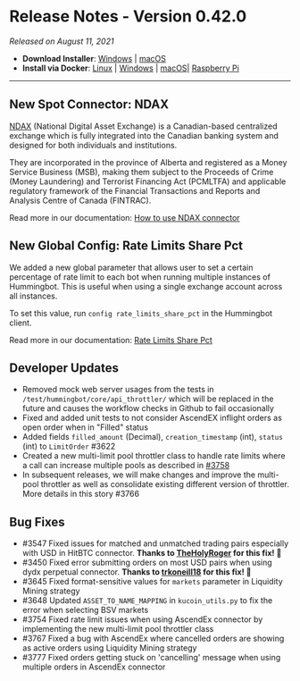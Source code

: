 # Release Notes - Version 0.42.0

*Released on August 11, 2021*

- **Download Installer**: [Windows](https://dist.hummingbot.io/hummingbot_v0.42.0_setup.exe) | [macOS](https://dist.hummingbot.io/hummingbot_v0.42.0.dmg)
- **Install via Docker**: [Linux](/installation/docker/#linuxubuntu) | [Windows](/installation/docker/#windows) | [macOS](/installation/docker/#macos)| [Raspberry Pi](/installation/raspberry-pi/#install-via-docker)

---

## New Spot Connector: NDAX

[NDAX](https://ndax.io/) (National Digital Asset Exchange) is a Canadian-based centralized exchange which is fully integrated into the Canadian banking system and designed for both individuals and institutions.

They are incorporated in the province of Alberta and registered as a Money Service Business (MSB), making them subject to the Proceeds of Crime (Money Laundering) and Terrorist Financing Act (PCMLTFA) and applicable regulatory framework of the Financial Transactions and Reports and Analysis Centre of Canada (FINTRAC).

Read more in our documentation: [How to use NDAX connector](/exchanges/ndax)

## New Global Config: Rate Limits Share Pct

We added a new global parameter that allows user to set a certain percentage of rate limit to each bot when running multiple instances of Hummingbot. This is useful when using a single exchange account across all instances.

To set this value, run `config rate_limits_share_pct` in the Hummingbot client.

Read more in our documentation: [Rate Limits Share Pct](/global-configs/rate-limits-share-pct/)

## Developer Updates

- Removed mock web server usages from the tests in `/test/hummingbot/core/api_throttler/` which will be replaced in the future and causes the workflow checks in Github to fail occasionally
- Fixed and added unit tests to not consider AscendEX inflight orders as open order when in "Filled" status
- Added fields `filled_amount` (Decimal), `creation_timestamp` (int), `status` (int) to `LimitOrder` #3622
- Created a new multi-limit pool throttler class to handle rate limits where a call can increase multiple pools as described in [#3758](https://github.com/hummingbot/hummingbot/pull/3758)
- In subsequent releases, we will make changes and improve the multi-pool throttler as well as consolidate existing different version of throttler. More details in this story #3766

## Bug Fixes

- #3547 Fixed issues for matched and unmatched trading pairs especially with USD in HitBTC connector. **Thanks to [TheHolyRoger](https://github.com/TheHolyRoger) for this fix! 🙏**
- #3450 Fixed error submitting orders on most USD pairs when using dydx perpetual connector. **Thanks to [trkoneill18](https://github.com/trkoneill18) for this fix! 🙏**
- #3645 Fixed format-sensitive values for `markets` parameter in Liquidity Mining strategy
- #3648 Updated `ASSET_TO_NAME_MAPPING` in `kucoin_utils.py` to fix the error when selecting BSV markets
- #3754 Fixed rate limit issues when using AscendEx connector by implementing the new multi-limit pool throttler class
- #3767 Fixed a bug with AscendEx where cancelled orders are showing as active orders using Liquidity Mining strategy
- #3777 Fixed orders getting stuck on 'cancelling' message when using multiple orders in AscendEx connector